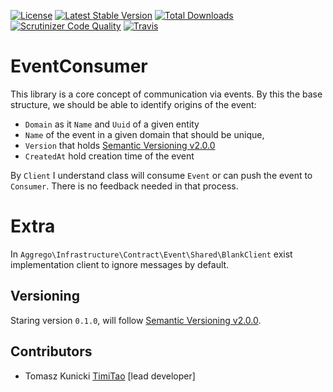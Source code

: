 [![License](https://poser.pugx.org/aggrego/event-consumer/license.svg)](https://packagist.org/packages/aggrego/event-consumer)
[![Latest Stable Version](https://poser.pugx.org/aggrego/event-consumer/v/stable.svg)](https://packagist.org/packages/aggrego/event-consumer)
[![Total Downloads](https://poser.pugx.org/aggrego/event-consumer/downloads.svg)](https://packagist.org/packages/aggrego/event-consumer)
[![Scrutinizer Code Quality](https://scrutinizer-ci.com/g/aggrego/eventconsumer/badges/quality-score.png?b=master)](https://scrutinizer-ci.com/g/aggrego/eventconsumer/?branch=master)
[![Travis](https://travis-ci.org/Aggrego/EventConsumer.svg?branch=master)](https://travis-ci.org/Aggrego/EventConsumer/builds)

# EventConsumer

This library is a core concept of communication via events. By this the base structure, we should be able to identify origins of the event:
* `Domain` as it `Name` and `Uuid` of a given entity
* `Name` of the event in a given domain that should be unique,
* `Version` that holds [Semantic Versioning v2.0.0](http://semver.org/spec/v2.0.0.html)
* `CreatedAt` hold creation time of the event

By `Client` I understand class will consume `Event` or can push the event to `Consumer`. There is no feedback needed in that process.

# Extra

In `Aggrego\Infrastructure\Contract\Event\Shared\BlankClient` exist implementation client to ignore messages by default. 

## Versioning
 
Staring version ``0.1.0``, will follow [Semantic Versioning v2.0.0](http://semver.org/spec/v2.0.0.html).

## Contributors

* Tomasz Kunicki [TimiTao](http://github.com/timiTao) [lead developer]